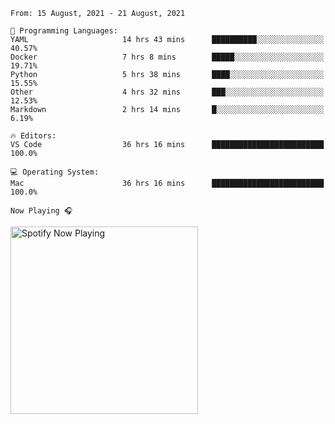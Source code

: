 <!--START_SECTION:waka-->
```text
From: 15 August, 2021 - 21 August, 2021

💬 Programming Languages: 
YAML                     14 hrs 43 mins      ██████████░░░░░░░░░░░░░░░   40.57% 
Docker                   7 hrs 8 mins        █████░░░░░░░░░░░░░░░░░░░░   19.71% 
Python                   5 hrs 38 mins       ████░░░░░░░░░░░░░░░░░░░░░   15.55% 
Other                    4 hrs 32 mins       ███░░░░░░░░░░░░░░░░░░░░░░   12.53% 
Markdown                 2 hrs 14 mins       █░░░░░░░░░░░░░░░░░░░░░░░░   6.19%

🔥 Editors: 
VS Code                  36 hrs 16 mins      █████████████████████████   100.0%

💻 Operating System: 
Mac                      36 hrs 16 mins      █████████████████████████   100.0%

```


<!--END_SECTION:waka-->

`Now Playing 🎧`

[<img src="https://spotify-now-playing-cyan-seven.vercel.app/api/spotify-playing" alt="Spotify Now Playing" width="300" />](https://open.spotify.com/user/gregnrobinson-ca)



